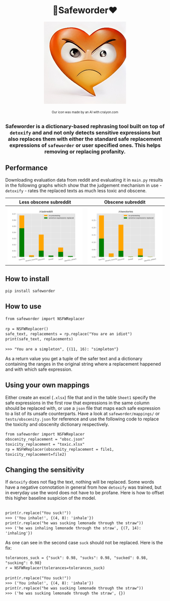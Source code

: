 <div align="center">

# 💬Safeworder❤️
<img src="files/logo.jpg" alt="icon" width="260"/>


<sub><sup>Our icon was made by an AI with craiyon.com</sup></sub>

### Safeworder is a dictionary-based rephrasing tool built on top of `detoxify` and and not only detects sensitive expressions but also replaces them with either the standard safe replacement expressions of `safeworder` or user specified ones. This helps removing or replacing profanity.

</div>

## Performance

Downloading evaluation data from reddit and evaluating it in `main.py` results in the following graphs which show that the judgement mechanism in use - `detoxify` - rates the replaced texts as much less toxic and obscene.

Less obscene subreddit             |  Obscene subreddit
:-------------------------:|:-------------------------:
![](files/askreddit_results.png)  |  ![](files/sexstories_results.png)


## How to install
```
pip install safeworder
```

## How to use
```
from safeworder import NSFWReplacer

rp = NSFWReplacer()
safe_text, replacements = rp.replace("You are an idiot")
print(safe_text, replacements)

>>> "You are a simpleton", {(11, 16): "simpleton"}
```
As a return value you get a tuple of the safer text and a dictionary containing the ranges in the original string where a replacement happened and with which safe expression.



## Using your own mappings

Either create an excel (`.xlsx`) file that and in the table `Sheet1` specify the safe expressions in the first row that expressions in the same column should be replaced with, or use a `json` file that maps each safe expression to a list of its unsafe counterparts. Have a look at `safeworder/mappings/` or `tests/obscenity.json` for reference and use the following code to replace the toxicity and obscenity dictionary respectively.
```
from safeworder import NSFWReplacer
obscenity_replacement = "obsc.json" 
toxicity_replacement = "toxic.xlsx"
rp = NSFWReplacer(obscenity_replacement = file1, toxicity_replacement=file2)
```

## Changing the sensitivity

If `detoxify` does not flag the text, nothing will be replaced. Some words have a negative connotation in general from how `detoxify` was trained, but in everyday use the word does not have to be profane. Here is how to offset this higher baseline suspicion of the model.

```

print(r.replace("You suck!"))
>>> ('You inhale!', {(4, 8): 'inhale'})
print(r.replace("he was sucking lemonade through the straw"))
>>> ('he was inhaling lemonade through the straw', {(7, 14): 'inhaling'})
```
As one can see in the second case `suck` should not be replaced. Here is the fix:
```
tolerances_suck = {"suck": 0.98, "sucks": 0.98, "sucked": 0.98, "sucking": 0.98}
r = NSFWReplacer(tolerances=tolerances_suck)

print(r.replace("You suck!"))
>>> ('You inhale!', {(4, 8): 'inhale'})
print(r.replace("he was sucking lemonade through the straw"))
>>> ('he was sucking lemonade through the straw', {})
```